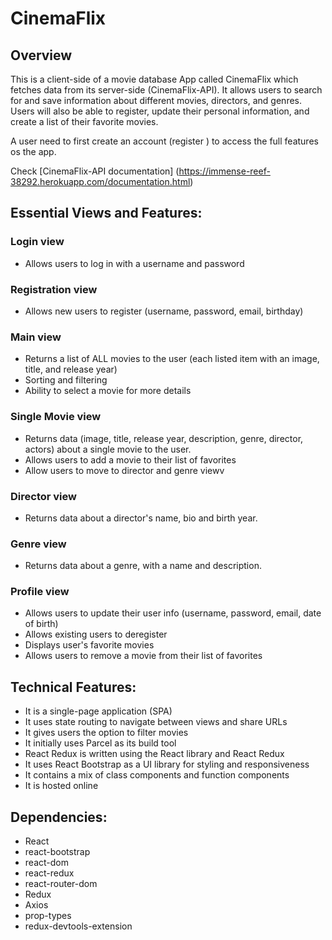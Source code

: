 # CinemaFlix

## Overview

This is a client-side of a movie database App called CinemaFlix which fetches  data from its server-side 
(CinemaFlix-API). It allows users to  search for and save information about different movies, directors, 
and genres. Users will also be able to register, update their personal information, and create a list of 
their favorite movies.

A user need to first create an account (register ) to access the full features os the app.

Check [CinemaFlix-API documentation] (https://immense-reef-38292.herokuapp.com/documentation.html)
 
## Essential Views and Features:

### Login view

- Allows users to log in with a username and password

### Registration view

- Allows new users to register (username, password, email, birthday)

### Main view

- Returns a list of ALL movies to the user (each listed item with an image, title, and release year)
- Sorting and filtering
- Ability to select a movie for more details

### Single Movie view

- Returns data (image, title, release year, description, genre, director, actors) about a single movie to the user.
- Allows users to add a movie to their list of favorites
- Allow users to move to director and genre viewv

### Director view

- Returns data about a director's name, bio and birth year.

### Genre view

- Returns data about a genre, with a name and description.

### Profile view

- Allows users to update their user info (username, password, email, date of birth)
- Allows existing users to deregister
- Displays user's favorite movies
- Allows users to remove a movie from their list of favorites

## Technical Features:

- It is a single-page application (SPA)
- It uses state routing to navigate between views and share URLs
- It gives users the option to filter movies
- It initially uses Parcel as its build tool
- React Redux is written using the React library and React Redux 
- It uses React Bootstrap as a UI library for styling and responsiveness
- It contains a mix of class components and function components
- It is hosted online

## Dependencies:

- React
- react-bootstrap
- react-dom
- react-redux
- react-router-dom
- Redux
- Axios
- prop-types
- redux-devtools-extension